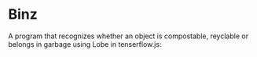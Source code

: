 # Binz
A program that recognizes whether an object is compostable, reyclable or belongs in garbage using Lobe in tenserflow.js:
